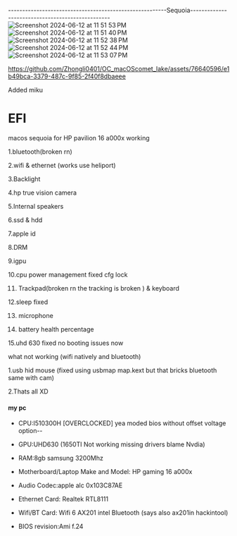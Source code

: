 
--------------------------------------------------------Sequoia-------------------------------------------------
![Screenshot 2024-06-12 at 11 51 53 PM](https://github.com/Zhongli0401/OC_macOScomet_lake/assets/76640596/3e9c5266-eede-46ba-b457-ec06ddcbe6bb)
![Screenshot 2024-06-12 at 11 51 40 PM](https://github.com/Zhongli0401/OC_macOScomet_lake/assets/76640596/8265f669-63c1-4374-a377-9cbe81ecd579)
![Screenshot 2024-06-12 at 11 52 38 PM](https://github.com/Zhongli0401/OC_macOScomet_lake/assets/76640596/34f41a2d-bc53-4608-9e32-45fe05dba842)
![Screenshot 2024-06-12 at 11 52 44 PM](https://github.com/Zhongli0401/OC_macOScomet_lake/assets/76640596/ba940f2d-8cfe-473b-aaf8-4932ae102478)
![Screenshot 2024-06-12 at 11 53 07 PM](https://github.com/Zhongli0401/OC_macOScomet_lake/assets/76640596/bf2ec9b3-ed66-4e99-a21b-8c0f96f32a46)



https://github.com/Zhongli0401/OC_macOScomet_lake/assets/76640596/e1b49bca-3379-487c-9f85-2f40f8dbaeee


Added miku


# EFI

macos sequoia for HP pavilion 16 a000x
working

1.bluetooth(broken rn)

2.wifi & ethernet (works use heliport)

3.Backlight

4.hp true vision camera

5.Internal speakers

6.ssd & hdd

7.apple id

8.DRM

9.igpu

10.cpu power management fixed cfg lock

11. Trackpad(broken rn the tracking is broken ) & keyboard

12.sleep fixed

13. microphone

14. battery health percentage

15.uhd 630 fixed no booting issues now

what not working
(wifi natively and bluetooth)

1.usb hid mouse (fixed using usbmap map.kext but that bricks bluetooth same with cam)

2.Thats all XD

#### my pc

- CPU:I510300H [OVERCLOCKED] yea moded bios without offset voltage option--

- GPU:UHD630 (1650TI Not working missing drivers blame Nvdia)

- RAM:8gb samsung 3200Mhz

- Motherboard/Laptop Make and Model: HP gaming 16 a000x

- Audio Codec:apple alc 0x103C87AE

- Ethernet Card: Realtek RTL8111

- Wifi/BT Card: Wifi 6 AX201 intel Bluetooth (says also ax201in hackintool)

- BIOS revision:Ami f.24

